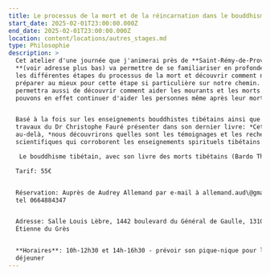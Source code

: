 ```yaml
---
title: Le processus de la mort et de la réincarnation dans le bouddhisme tibétain
start_date: 2025-02-01T23:00:00.000Z
end_date: 2025-02-01T23:00:00.000Z
location: content/locations/autres_stages.md
type: Philosophie
description: >
  Cet atelier d'une journée que j'animerai près de **Saint-Rémy-de-Provence
  **(voir adresse plus bas) va permettre de se familiariser en profondeur avec
  les différentes étapes du processus de la mort et découvrir comment nous
  préparer au mieux pour cette étape si particulière sur notre chemin. Il
  permettra aussi de découvrir comment aider les mourants et les morts - nous
  pouvons en effet continuer d'aider les personnes même après leur mort.


  Basé à la fois sur les enseignements bouddhistes tibétains ainsi que sur les
  travaux du Dr Christophe Fauré présenter dans son dernier livre: *Cette vie et
  au-delà, *nous découvrirons quelles sont les témoignages et les recherches
  scientifiques qui corroborent les enseignements spirituels tibétains.

   Le bouddhisme tibétain, avec son livre des morts tibétains (Bardo Thödol) est l'une des traditions spirituelles qui a étudiée et connait le processus de la mort le plus en détails. Elle nous révèle avec une grande précision le processus qui attend chacun de nous au terme de cette vie. Connaitre ce processus est la meilleure chose à faire pour nous préparer à ce moment si important. Comme le disait Montaigne: “Ôtons lui l'étrangeté, pratiquons la, accoutumons la. En se rappelant qu'elle est la chose la plus simple et la plus commune, nous lui enlevons son caractère effrayant"

  Tarif: 55€


  Réservation: Auprès de Audrey Allemand par e-mail à allemand.aud\@gmail.com ou
  tel 0664884347


  Adresse: Salle Louis Lèbre, 1442 boulevard du Général de Gaulle, 13103 Saint
  Étienne du Grès


  **Horaires**: 10h-12h30 et 14h-16h30 - prévoir son pique-nique pour le
  déjeuner
---
```



